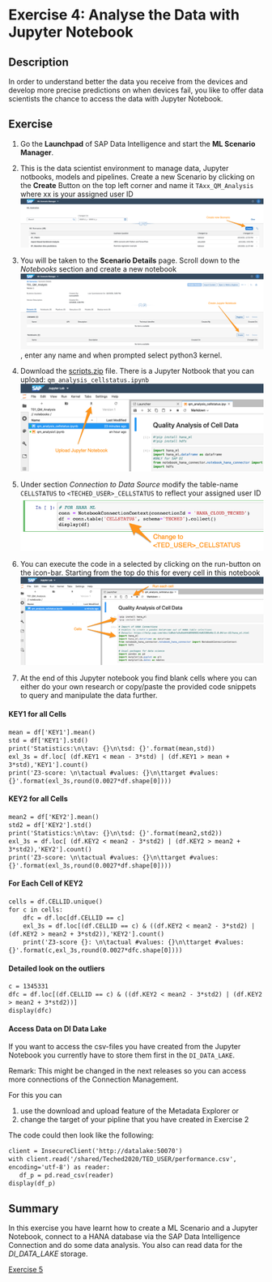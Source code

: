 # Exercise 4: Analyse the Data with Jupyter Notebook

## Description
In order to understand better the data you receive from the devices and develop more precise predictions on when devices fail, you like to offer data scientists the chance to access the data with Jupyter Notebook.

## Exercise

1. Go the **Launchpad** of SAP Data Intelligence and start the **ML Scenario Manager**.
2. This is the data scientist environment to manage data, Jupyter notbooks, models and pipelines. Create a new Scenario by clicking on the **Create** Button on the top left corner and name it `TAxx_QM_Analysis` where xx is your assigned user ID
![Create Scenario](./images/createscenario.png)

3. You will be taken to the **Scenario Details** page. Scroll down to the *Notebooks* section and create a new notebook ![Create Scenario](./images/createjn.png), enter any name and when prompted select python3 kernel.

4. Download the [scripts.zip](../../scripts.zip) file. There is a Jupyter Notbook that you can upload: `qm_analysis_cellstatus.ipynb` ![upload](./images/uploadjn.png)
5. Under section *Connection to Data Source* modify the table-name `CELLSTATUS` to `<TECHED_USER>_CELLSTATUS` to reflect your assigned user ID
 ![connect_change](./images/connect_change.png)
5. You can execute the code in a selected by clicking on the run-button on the icon-bar. Starting from the top do this for every cell in this notebook ![run_cell](./images/run_cells_jnb.png)
6. At the end of this Jupyter notebook you find blank cells where you can either do your own research or copy/paste the provided code snippets to query and manipulate the data further.


#### KEY1 for all Cells
```
mean = df['KEY1'].mean()
std = df['KEY1'].std()
print('Statistics:\n\tav: {}\n\tsd: {}'.format(mean,std))
exl_3s = df.loc[ (df.KEY1 < mean - 3*std) | (df.KEY1 > mean + 3*std),'KEY1'].count()
print('Z3-score: \n\tactual #values: {}\n\ttarget #values: {}'.format(exl_3s,round(0.0027*df.shape[0])))
```

#### KEY2 for all Cells
```
mean2 = df['KEY2'].mean()
std2 = df['KEY2'].std()
print('Statistics:\n\tav: {}\n\tsd: {}'.format(mean2,std2))
exl_3s = df.loc[ (df.KEY2 < mean2 - 3*std2) | (df.KEY2 > mean2 + 3*std2),'KEY2'].count()
print('Z3-score: \n\tactual #values: {}\n\ttarget #values: {}'.format(exl_3s,round(0.0027*df.shape[0])))
```

####  For Each Cell of KEY2
```
cells = df.CELLID.unique()
for c in cells:
    dfc = df.loc[df.CELLID == c]
    exl_3s = df.loc[(df.CELLID == c) & ((df.KEY2 < mean2 - 3*std2) | (df.KEY2 > mean2 + 3*std2)),'KEY2'].count()
    print('Z3-score {}: \n\tactual #values: {}\n\ttarget #values: {}'.format(c,exl_3s,round(0.0027*dfc.shape[0])))
```

####  Detailed look on the outliers
```
c = 1345331
dfc = df.loc[(df.CELLID == c) & ((df.KEY2 < mean2 - 3*std2) | (df.KEY2 > mean2 + 3*std2))]
display(dfc)
```

#### Access Data on DI Data Lake
If you want to access the csv-files you have created from the Jupyter Notebook you currently have to store them first in the `DI_DATA_LAKE`.

Remark: This might be changed in the next releases so you can access more connections of the Connection Management.  

 For this you can

1. use the download and upload feature of the Metadata Explorer or
2. change the target of your pipline that you have created in Exercise 2

The code could then look like the following:

```
client = InsecureClient('http://datalake:50070')
with client.read('/shared/Teched2020/TED_USER/performance.csv', encoding='utf-8') as reader:
   df_p = pd.read_csv(reader)
display(df_p)
```

## Summary

In this exercise you have learnt how to create a ML Scenario and a Jupyter Notebook, connect to a HANA database via the SAP Data Intelligence Connection and do some data analysis. You also can read data for the *DI_DATA_LAKE* storage.

[Exercise 5](../ex5/README.md)
